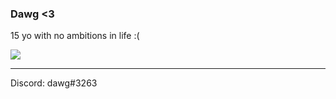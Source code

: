 ### Dawg <3

15 yo with no ambitions in life :(

<p></p>

<img src="https://github-readme-stats.vercel.app/api/top-langs/?username=dawg1337&layout=compact&theme=tokyonight"/>

---
<p>Discord: dawg#3263</p>
